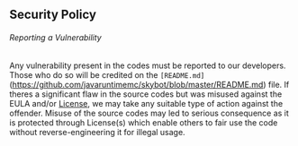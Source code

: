 ## Security Policy

###### Reporting a Vulnerability

Any vulnerability present in the codes must be reported to our developers. Those who do so will be credited on the `[README.md]`(https://github.com/javaruntimemc/skybot/blob/master/README.md) file. If theres a significant flaw in the source codes but was misused against the EULA and/or [License](https://github.com/javaruntimemc/skybot/blob/master/LICENSE), we may take any suitable type of action against the offender. Misuse of the source codes may led to serious consequence as it is protected through License(s) which enable others to fair use the code without reverse-engineering it for illegal usage.

